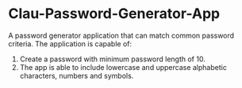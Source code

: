 # Clau-Password-Generator-App
A password generator application that can match common password criteria. 
The application is capable of: 
  1. Create a password with minimum password length of 10. 
  2. The app is able to include lowercase and uppercase alphabetic characters, numbers and symbols.
